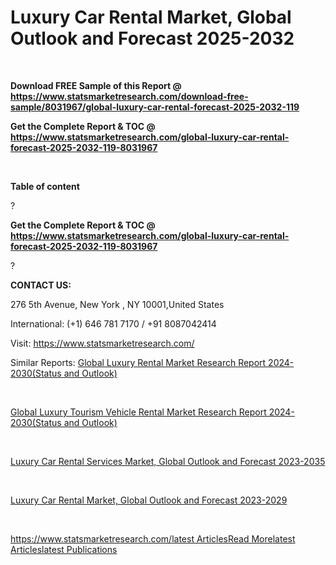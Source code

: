 <h1>Luxury Car Rental Market, Global Outlook and Forecast 2025-2032</h1><br/><p><strong>Download FREE Sample of this Report @ <a href="https://www.statsmarketresearch.com/download-free-sample/8031967/global-luxury-car-rental-forecast-2025-2032-119">https://www.statsmarketresearch.com/download-free-sample/8031967/global-luxury-car-rental-forecast-2025-2032-119</a></strong></p>
 
 
 
 <div><b>Get the Complete Report & TOC @ <a href="https://www.statsmarketresearch.com/global-luxury-car-rental-forecast-2025-2032-119-8031967">https://www.statsmarketresearch.com/global-luxury-car-rental-forecast-2025-2032-119-8031967</a></b></div>
 
 
 
 <p><br />
 
 <b>Table of content</b></p>
 
 
 
 <p>? </p>
 
 
 
 <div><b>Get the Complete Report & TOC @ <a href="https://www.statsmarketresearch.com/global-luxury-car-rental-forecast-2025-2032-119-8031967">https://www.statsmarketresearch.com/global-luxury-car-rental-forecast-2025-2032-119-8031967</a></b></div>
 
 
 
 <p>? </p>
 
 
 
 <p><b>CONTACT US:</b><br />
 
 276 5th Avenue, New York , NY 10001,United States<br />
 
 International: (+1) 646 781 7170 / +91 8087042414<br />
 
 Visit: <a href="https://www.statsmarketresearch.com/">https://www.statsmarketresearch.com/</a><br />
 
 Similar Reports: <a href="https://www.statsmarketresearch.com/global-luxury-car-rental-forecast-2025-2032-119-8031967">Global Luxury Rental Market Research Report 2024-2030(Status and Outlook)</a><br />
 
 <br />
 
 <a href="https://www.statsmarketresearch.com/global-luxury-car-rental-forecast-2025-2032-119-8031967">Global Luxury Tourism Vehicle Rental Market Research Report 2024-2030(Status and Outlook)</a><br />
 
 <br />
 
 <a href="https://www.statsmarketresearch.com/global-luxury-car-rental-forecast-2025-2032-119-8031967">Luxury Car Rental Services Market, Global Outlook and Forecast 2023-2035</a><br />
 
 <br />
 
 <a href="https://www.statsmarketresearch.com/global-luxury-car-rental-forecast-2025-2032-119-8031967">Luxury Car Rental Market, Global Outlook and Forecast 2023-2029</a><br />
 
 <br />
 
 <a href="https://gyeongbokgung.com">https://www.statsmarketresearch.com/</a><a href="https://hallyeomaritime.com">latest Articles</a><a href="https://jingwansa.com">Read More</a><a href="https://nguoiviet.jp/">latest Articles</a><a href="https://www.intelmarketresearch.com/">latest Publications</a></p>
